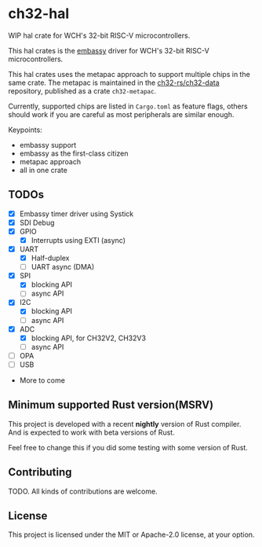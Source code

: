 # ch32-hal

WIP hal crate for WCH's 32-bit RISC-V microcontrollers.

This hal crates is the [embassy](https://github.com/embassy-rs/embassy) driver for WCH's 32-bit RISC-V microcontrollers.

This hal crates uses the metapac approach to support multiple chips in the same crate.
The metapac is maintained in the [ch32-rs/ch32-data](https://github.com/ch32-rs/ch32-data) repository, published as a crate `ch32-metapac`.

Currently, supported chips are listed in `Cargo.toml` as feature flags,
others should work if you are careful as most peripherals are similar enough.

Keypoints:

- embassy support
- embassy as the first-class citizen
- metapac approach
- all in one crate

## TODOs

- [x] Embassy timer driver using Systick
- [x] SDI Debug
- [x] GPIO
  - [x] Interrupts using EXTI (async)
- [x] UART
  - [x] Half-duplex
  - [ ] UART async (DMA)
- [x] SPI
  - [x] blocking API
  - [ ] async API
- [x] I2C
  - [x] blocking API
  - [ ] async API
- [x] ADC
  - [x] blocking API, for CH32V2, CH32V3
  - [ ] async API
- [ ] OPA
- [ ] USB
- More to come

## Minimum supported Rust version(MSRV)

This project is developed with a recent **nightly** version of Rust compiler. And is expected to work with beta versions of Rust.

Feel free to change this if you did some testing with some version of Rust.

## Contributing

TODO. All kinds of contributions are welcome.

## License

This project is licensed under the MIT or Apache-2.0 license, at your option.
